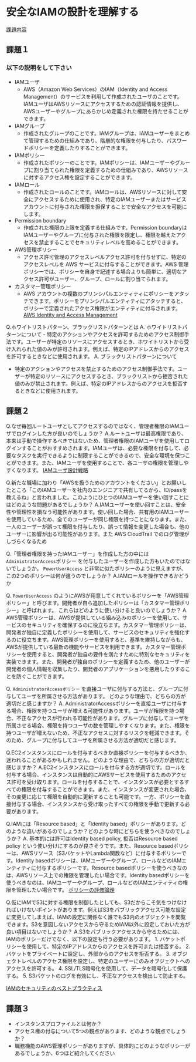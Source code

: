 # 安全なIAMの設計を理解する
[課題内容](https://airtable.com/appPxhCPFYGqqN9YU/tblVlFr2q4lIqDKYc/viwX8r6DpCRp80swL/recqdS756KZg7zGT7?blocks=hide)

## 課題１
### 以下の説明をして下さい
- IAMユーザ
  - AWS（Amazon Web Services）のIAM（Identity and Access Management）のサービスを利用して作成されたユーザのことです。IAMユーザはAWSリソースにアクセスするための認証情報を提供し、AWSユーザーやグループにあらかじめ定義された権限を持たせることができます。
- IAMグループ
  - 作成されたグループのことです。IAMグループは、IAMユーザーをまとめて管理するための仕組みであり、階層的な権限を付与したり、パスワードポリシーを定義したりすることができます。
- IAMポリシー
  - 作成されたポリシーのことです。IAMポリシーは、IAMユーザーやグループに割り当てられた権限を定義するための仕組みであり、AWSリソースに対するアクセス権を設定することができます。
- IAMロール
  - 作成されたロールのことです。IAMロールは、AWSリソースに対して安全にアクセスするために使用され、特定のIAMユーザーまたはサービスアカウントに付与された権限を担保することで安全なアクセスを可能にします。
- Permission boundary
  - 作成された権限の上限を定義する仕組みです。Permission boundaryはIAMユーザーやグループに付与された権限を限定し、権限を越えたアクセスを禁止することでセキュリティレベルを高めることができます。
- AWS管理ポリシー
  - アクセス許可管理のアクセスレベルアクセス許可を付与せずに、特定のアクセスレベルを AWS サービスに付与することができます。AWS 管理ポリシーでは、ポリシーを自身で記述する場合よりも簡単に、適切なアクセス許可がユーザー、グループ、ロールに割り当てられます。
- カスタマー管理ポリシー
  - AWS アカウントの複数のプリンシパルエンティティにポリシーをアタッチできます。ポリシーをプリンシパルエンティティにアタッチすると、ポリシーで定義されたアクセス権限がエンティティに付与されます。
[AWS Identity and Access Management](https://docs.aws.amazon.com/ja_jp/IAM/latest/UserGuide/access_policies_managed-vs-inline.html#aws-managed-policies)

Q.ホワイトリストパターン、ブラックリストパターンとは
A. ホワイトリストパターンについて
    - 特定のアクションやアクセスを許可するためのアクセス制御手法です。ユーザーが特定のリソースにアクセスするとき、ホワイトリストから受け入れられた値のみが許可されます。例えば、特定のIPアドレスからのアクセスを許可するときなどに使用されます。
A. ブラックリストパターンについて
- 特定のアクションやアクセスを禁止するためのアクセス制御手法です。ユーザーが特定のリソースにアクセスするとき、ブラックリストから拒否された値のみが禁止されます。例えば、特定のIPアドレスからのアクセスを拒否するときなどに使用されます。

## 課題２
Q.なぜ毎回ルートユーザとしてアクセスするのではなく、管理者権限のIAMユーザでログインした方が良いのでしょうか？
A.ルートユーザは最高権限であり、本来は手動で操作するべきではないため、管理者権限のIAMユーザを使用してログインすることがおすすめされます。IAMユーザは、必要な権限を付与して、必要なタスクを実行できるように制限することができるので、安全な環境を保つことができます。また、IAMユーザを使用することで、各ユーザの権限を管理しやすくなります。
[IAMユーザ設計戦略](https://iselegant.hatenablog.com/entry/2020/05/24/215808)

Q.新たな職場に加わり「AWSを扱うためのアカウントをください」とお願いしたところ「このIAMユーザーを社内のエンジニアで共有してるから、ID/passを教えるね」と言われました。このようにひとつのIAMユーザーを使い回すことにはどのような問題があるでしょうか？
A.IAMユーザーを使い回すことは、安全性や管理性を損なう可能性があります。使い回した場合、共有用のIAMユーザーを使用しているため、全てのユーザーが同じ権限を持つことになります。また、一人のユーザーが誤って権限を付与したり、誤って情報を変更した場合も、他のユーザーに影響が出る可能性があります。また AWS CloudTrail でのログ管理がしづらくなるため

Q.「管理者権限を持ったIAMユーザー」を作成した方の中には `AdministratorAccess`ポリシー を付与したユーザーを作成した方もいたのではないでしょうか。
`PowerUserAccess` と非常に似たポリシーのように見えますが、この2つのポリシーは何が違うのでしょうか？
A.IAMロールを操作できるかどうか

Q. `PowerUserAccess` のようにAWSが用意してくれているポリシーを「AWS管理ポリシー」と呼びます。開発者が自ら追加したポリシーは「カスタマー管理ポリシー」と呼ばれます。
これらはどのように使い分けると良いのでしょうか？
A. AWS管理ポリシーは、AWSが提供している組み込みのポリシーを使用して、サービスのセキュリティを確保するのに役立ちます。カスタマー管理ポリシーは、開発者が独自に定義したポリシーを使用して、サービスのセキュリティを強化するのに役立ちます。AWS管理ポリシーを使用すると、基準を維持しながらも、AWSが提供している最新の機能やサービスを利用できます。カスタマー管理ポリシーを使用すると、開発者が独自の要件を満たすために特別なセキュリティを実装できます。また、開発者が独自のポリシーを定義するため、他のユーザーが開発者の個人情報を収集したり、開発者のアプリケーションを悪用したりすることを防ぐことができます。

Q. `AdministratorAccessポリシー` を直接ユーザに付与する方法と、グループに付与してユーザを所属させる方法があります。
どのような理由で、どちらの方が適切だと感じますか？
A. AdministratorAccessポリシーを直接ユーザに付与する場合、権限を持つユーザが増える可能性があります。ユーザが権限を持つ場合、不正なアクセスが行われる可能性があります。グループに付与してユーザを所属させる場合、権限を持つユーザの数を管理しやすくなります。また、権限を持つユーザが増えないため、不正なアクセスに対するリスクを軽減できます。そのため、グループに付与してユーザを所属させる方法が適切だと感じます。

Q.EC2インスタンスにロールを付与するべきか直接ポリシーを付与するべきか、迷われることがあるかもしれません。どのような理由で、どちらの方が適切だと感じますか？
A.EC2インスタンスにロールを付与する方が適切です。ロールを付与する場合、インスタンスは自動的にAWSサービスを使用するためのアクセス許可を受け取ります。ロールを付与することで、インスタンスが必要とするすべての権限を付与することができます。また、インスタンスが変更された場合、その変更に応じて権限を自動的に更新することも可能です。一方、ポリシーを直接付与する場合、インスタンスから受け取ったすべての権限を手動で更新する必要があります。

Q.IAMには「Resource based」と「Identity based」ポリシーがあります。どのような違いがあるのでしょうか？どのような時にどちらを使うべきなのでしょうか？
A. 基本的には許可はIdentity based policy, 拒否はResource based policy という使い分けにするのが良さそうです。また、Resource basedポリシーは、AWSリソース（S3バケットやLambda関数など）に付与するポリシーです。Identity basedポリシーは、IAMユーザーやグループ、ロールなどのIAMエンティティに付与するポリシーです。Resource basedポリシーを使うべきなのは、AWSリソース上での権限を管理したい場合です。Identity basedポリシーを使うべきなのは、IAMユーザーやグループ、ロールなどのIAMエンティティの権限を管理したい場合です。
[ポリシーの評価論理](https://docs.aws.amazon.com/ja_jp/IAM/latest/UserGuide/reference_policies_evaluation-logic.html)

Q.仮にIAMでS3に対する権限を制御したとしても、S3だからこそ気をつけなければいけないポイントがあります。例えばS3をパブリックアクセス可能な設定に変更してしまえば、IAMの設定に関係なく誰でもS3内のオブジェクトを閲覧できます。S3を意図しないアクセスから守るためIAM以外に設定しておいた方が良い項目はないでしょうか？
A.S3をパブリックアクセスから守るためには、IAMのポリシーだけでなく、以下の設定も行う必要があります。
    1. バケットポリシーを使用して、特定のIPアドレスからのアクセスを許可または拒否する。
    2. バケットをプライベートに設定し、外部からのアクセスを拒否する。
    3. オブジェクトレベルのアクセス権限を設定し、特定のユーザーにのみオブジェクトへのアクセスを許可する。
    4. SSL/TLS暗号化を使用して、データを暗号化して保護する。
    5. S3バケットのログを有効にし、不正なアクセスを検出して防止する。

[IAMのセキュリティのベストプラクティス](https://qiita.com/c60evaporator/items/0121399880625cc1de51)

## 課題３
- インスタンスプロファイルとは何か？
- アクセス権の付与について5つの観点があります、どのような観点でしょうか？
- 職務機能のAWS管理ポリシーがありますが、具体的にどのようなポリシーがあるでしょうか、6つほど紹介してください